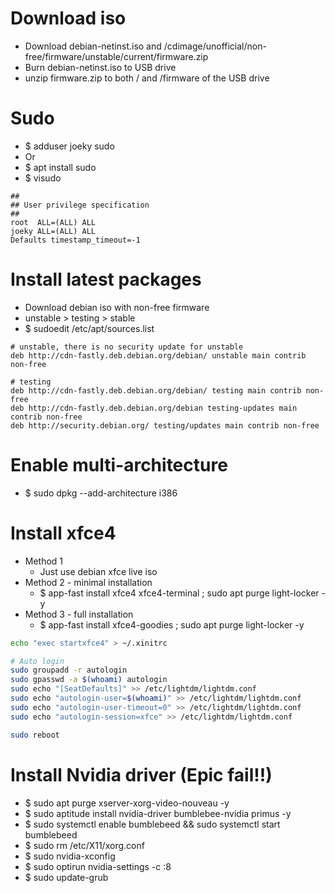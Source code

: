 Download iso
=====
* Download debian-netinst.iso and /cdimage/unofficial/non-free/firmware/unstable/current/firmware.zip
* Burn debian-netinst.iso to USB drive
* unzip firmware.zip to both / and /firmware of the USB drive

Sudo
====
* $ adduser joeky sudo
* Or
* $ apt install sudo
* $ visudo
```sudoers
##
## User privilege specification
##
root  ALL=(ALL) ALL
joeky ALL=(ALL) ALL
Defaults timestamp_timeout=-1
```

Install latest packages
=====
* Download debian iso with non-free firmware
* unstable > testing > stable
* $ sudoedit /etc/apt/sources.list
```debsources
# unstable, there is no security update for unstable
deb http://cdn-fastly.deb.debian.org/debian/ unstable main contrib non-free

# testing
deb http://cdn-fastly.deb.debian.org/debian/ testing main contrib non-free
deb http://cdn-fastly.deb.debian.org/debian testing-updates main contrib non-free
deb http://security.debian.org/ testing/updates main contrib non-free
```

Enable multi-architecture
=====
* $ sudo dpkg --add-architecture i386

Install xfce4
=====
* Method 1
    * Just use debian xfce live iso
* Method 2 - minimal installation
    * $ app-fast install xfce4 xfce4-terminal ; sudo apt purge light-locker -y
* Method 3 - full installation
    * $ app-fast install xfce4-goodies ; sudo apt purge light-locker -y
```sh
echo "exec startxfce4" > ~/.xinitrc

# Auto login
sudo groupadd -r autologin
sudo gpasswd -a $(whoami) autologin
sudo echo "[SeatDefaults]" >> /etc/lightdm/lightdm.conf
sudo echo "autologin-user=$(whoami)" >> /etc/lightdm/lightdm.conf
sudo echo "autologin-user-timeout=0" >> /etc/lightdm/lightdm.conf
sudo echo "autologin-session=xfce" >> /etc/lightdm/lightdm.conf

sudo reboot
```

Install Nvidia driver (Epic fail!!)
=====
* $ sudo apt purge xserver-xorg-video-nouveau -y
* $ sudo aptitude install nvidia-driver bumblebee-nvidia primus -y
* $ sudo systemctl enable bumblebeed && sudo systemctl start bumblebeed
* $ sudo rm /etc/X11/xorg.conf
* $ sudo nvidia-xconfig
* $ sudo optirun nvidia-settings -c :8
* $ sudo update-grub
